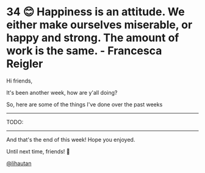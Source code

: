 # 34 😊 Happiness is an attitude. We either make ourselves miserable, or happy and strong. The amount of work is the same. - Francesca Reigler

Hi friends,

It's been another week, how are y'all doing?

So, here are some of the things I've done over the past weeks

---

TODO:

---

And that's the end of this week! Hope you enjoyed.

Until next time, friends! 👋

[@lihautan](https://twitter.com/lihautan)